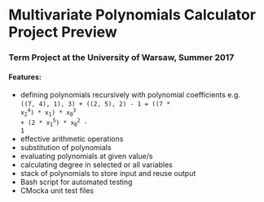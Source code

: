 # Multivariate Polynomials Calculator Project Preview
 
### Term Project at the University of Warsaw, Summer 2017

#### Features:
* defining polynomials recursively with polynomial coefficients e.g.\
  <code>((7, 4), 1), 3) + ((2, 5), 2) - 1 = ((7 * x<sub>2</sub><sup>4</sup>) * x<sub>1</sub>) * x<sub>0</sub><sup>3</sup> + (2 * x<sub>1</sub><sup>5</sup>) * x<sub>0</sub><sup>2</sup> - 1</code>
* effective arithmetic operations
* substitution of polynomials
* evaluating polynomials at given value/s
* calculating degree in selected or all variables
* stack of polynomials to store input and reuse output
* Bash script for automated testing
* CMocka unit test files
